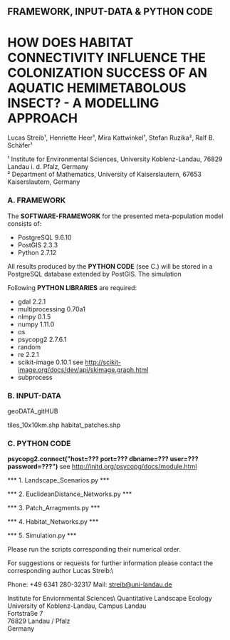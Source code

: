 
## FRAMEWORK, INPUT-DATA & PYTHON CODE 

# HOW DOES HABITAT CONNECTIVITY INFLUENCE THE COLONIZATION SUCCESS OF AN AQUATIC HEMIMETABOLOUS INSECT? - A MODELLING APPROACH

Lucas Streib¹, Henriette Heer¹, Mira Kattwinkel¹, Stefan Ruzika², Ralf B. Schäfer¹

¹ Institute for Environmental Sciences, University Koblenz-Landau, 76829 Landau i. d. Pfalz, Germany\
² Department of Mathematics, University of Kaiserslautern, 67653 Kaiserslautern, Germany

### A. FRAMEWORK

The **SOFTWARE-FRAMEWORK** for the presented meta-population model consists of: 

- PostgreSQL 9.6.10
- PostGIS 2.3.3
- Python 2.7.12

All results produced by the **PYTHON CODE** (see C.) will be stored in a PostgreSQL database extended by PostGIS. The simulation 

Following **PYTHON LIBRARIES** are required: 

- gdal 2.2.1
- multiprocessing 0.70a1
- nlmpy 0.1.5
- numpy 1.11.0
- os
- psycopg2 2.7.6.1
- random
- re 2.2.1
- scikit-image 0.10.1 see http://scikit-image.org/docs/dev/api/skimage.graph.html 
- subprocess

### B. INPUT-DATA

geoDATA_gitHUB

tiles_10x10km.shp
habitat_patches.shp

### C. PYTHON CODE

**psycopg2.connect("host=??? port=??? dbname=??? user=??? password=???")** see http://initd.org/psycopg/docs/module.html

*** 1. Landscape_Scenarios.py ***

*** 2. EuclideanDistance_Networks.py ***

*** 3. Patch_Arragments.py ***

*** 4. Habitat_Networks.py ***

*** 5. Simulation.py ***


Please run the scripts corresponding their numerical order.

For suggestions or requests for further information please contact the corresponding author Lucas Streib:\

Phone:  +49 6341 280-32317
Mail:   streib@uni-landau.de

Institute for Enviornmental Sciences\ 
Quantitative Landscape Ecology\
University of Koblenz-Landau, Campus Landau\
Fortstraße 7\
76829 Landau / Pfalz\
Germany

